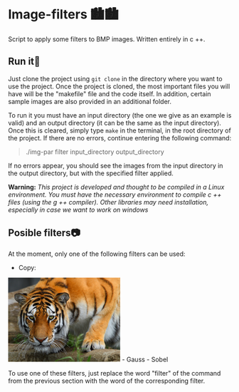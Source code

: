 # Image-filters 🏙️🏙️
Script to apply some filters to BMP images. Written entirely in c ++.

## Run it🚀
Just clone the project using <code>git clone</code> in the directory where you want to use the project. Once the project is cloned, the most important files you will have will be the "makefile" file and the code itself. In addition, certain sample images are also provided in an additional folder.

To run it you must have an input directory (the one we give as an example is valid) and an output directory (it can be the same as the input directory). Once this is cleared, simply type <code>make</code> in the terminal, in the root directory of the project. If there are no errors, continue entering the following command:
  > ./img-par filter input_directory output_directory
  
If no errors appear, you should see the images from the input directory in the output directory, but with the specified filter applied.

**Warning:** _This project is developed and thought to be compiled in a Linux environment. You must have the necessary environment to compile c ++ files (using the g ++ compiler). Other libraries may need installation, especially in case we want to work on windows_

## Posible filters📷
At the moment, only one of the following filters can be used:
- Copy:
<img src="/Examples_images/tiger.bmp" alt="Tiger image" width="50%" height="50%" />
- Gauss
- Sobel

To use one of these filters, just replace the word "filter" of the command from the previous section with the word of the corresponding filter.
